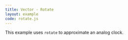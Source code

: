 ```yaml
---
title: Vector - Rotate
layout: example
code: rotate.js
---
```


This example uses `rotate` to approximate an analog clock.
